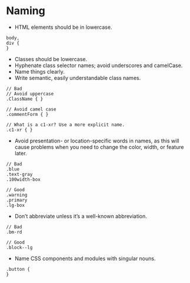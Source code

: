# Naming

* HTML elements should be in lowercase.
```
body,
div {
}
```
* Classes should be lowercase.
* Hyphenate class selector names; avoid underscores and camelCase.
* Name things clearly.
* Write semantic, easily understandable class names.
```
// Bad
// Avoid uppercase
.ClassName { }

// Avoid camel case
.commentForm { }

// What is a c1-xr? Use a more explicit name.
.c1-xr { }
```
* Avoid presentation- or location-specific words in names, as this will cause problems when you need to change the color, width, or feature later.
```
// Bad
.blue
.text-gray
.100width-box

// Good
.warning
.primary
.lg-box
```
* Don’t abbreviate unless it’s a well-known abbreviation.
```
// Bad
.bm-rd

// Good
.block--lg
```
* Name CSS components and modules with singular nouns.
```
.button {
}
```
